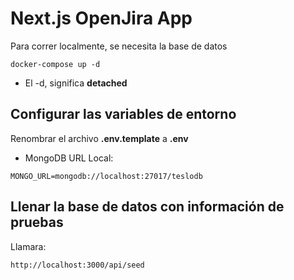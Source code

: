 # Next.js OpenJira App
Para correr localmente, se necesita la base de datos
```
docker-compose up -d
```

* El -d, significa __detached__



## Configurar las variables de entorno
Renombrar el archivo __.env.template__ a __.env__
* MongoDB URL Local:
```
MONGO_URL=mongodb://localhost:27017/teslodb
```


## Llenar la base de datos con información de pruebas

Llamara:
```
http://localhost:3000/api/seed
```